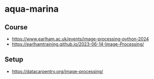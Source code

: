# aqua-marina

## Course

* https://www.earlham.ac.uk/events/image-processing-python-2024
* https://earlhamtraining.github.io/2023-06-14-Image-Processing/

## Setup

* https://datacarpentry.org/image-processing/

